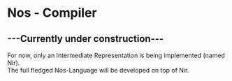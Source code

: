 # Nos - Compiler
## ---Currently under construction---
For now, only an Intermediate Representation is being implemented (named Nir).<br/>
The full fledged Nos-Language will be developed on top of Nir.<br/>
